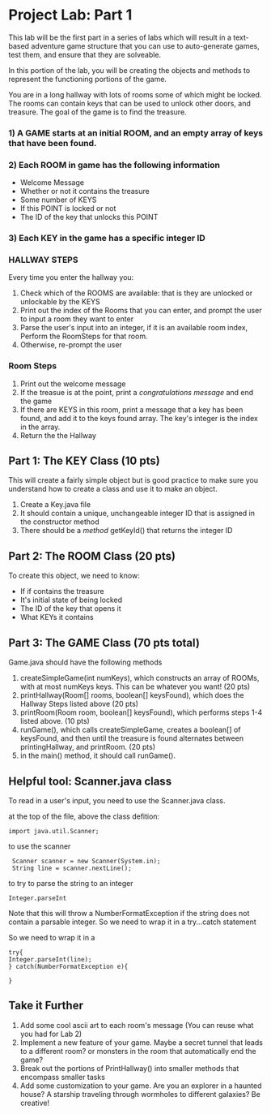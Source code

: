 # Project Lab: Part 1

This lab will be the first part in a series of labs which will result in a text-based adventure game structure that you can use to auto-generate games, test them, and ensure that they are solveable. 

In this portion of the lab, you will be creating the objects and methods to represent the functioning portions of the game.

You are in a long hallway with lots of rooms some of which might be locked. The rooms can contain keys that can be used to unlock other doors, and treasure. The goal of the game is to find the treasure. 


### 1) A GAME starts at an initial ROOM, and an empty array of keys that have been found.

### 2) Each  ROOM in game has the following information
* Welcome Message
* Whether or not it contains the treasure 
* Some number of KEYS
* If this POINT is locked or not
* The ID of the key that unlocks this POINT

### 3) Each KEY in the game has a specific integer ID

### HALLWAY STEPS

Every time you enter the hallway you:
1. Check which of the ROOMS are available: that is they are unlocked or unlockable by the KEYS
2. Print out the index of the Rooms that you can enter, and prompt the user to input a room they want to enter
3. Parse the user's input into an integer, if it is an available room index, Perform the RoomSteps for that room.
4. Otherwise, re-prompt the user


### Room Steps
1. Print out the welcome message
2. If the treasue is at the point, print a *congratulations message* and end the game
3. If there are KEYS in this room, print a message that a key has been found, and add it to the keys found array. The key's integer is the index in the array.
4. Return the the Hallway


## Part 1: The KEY Class (10 pts)
This will create a fairly simple object but is good practice to make sure you understand how to create a class and use it to make an object.
1. Create a Key.java file
2. It should contain a unique, unchangeable integer ID that is assigned in the constructor method
3. There should be a *method* getKeyId() that returns the integer ID

## Part 2: The ROOM Class (20 pts)
To create this object, we need to know:
* If if contains the treasure
* It's initial state of being locked
* The ID of the key that opens it
* What KEYs it contains


## Part 3: The GAME Class (70 pts total)
Game.java should have the following methods
1. createSimpleGame(int numKeys), which constructs an array of ROOMs, with at most numKeys keys. This can be whatever you want! (20 pts)
2. printHallway(Room[] rooms, boolean[] keysFound), which does the Hallway Steps listed above (20 pts)
2. printRoom(Room room, boolean[] keysFound), which performs steps 1-4 listed above. (10 pts)
3. runGame(), which calls createSimpleGame, creates a boolean[] of keysFound, and then until the treasure is found alternates between printingHallway, and printRoom. (20 pts)
4. in the main() method, it should call runGame(). 

## Helpful tool: Scanner.java class
To read in a user's input, you need to use the Scanner.java class. 

at the top of the file, above the class defition:
```
import java.util.Scanner;
```

to use the scanner
```
 Scanner scanner = new Scanner(System.in);
 String line = scanner.nextLine();
 ```
 to try to parse the string to an integer
 
 ```
 Integer.parseInt
 ```
 
 Note that this will throw a NumberFormatException if the string does not contain a parsable integer. So we need to wrap it in a try...catch statement
 
 So we need to wrap it in a 
 
 ```
 try{ 
 Integer.parseInt(line);
 } catch(NumberFormatException e){

 }
 ```

## Take it Further
1. Add some cool ascii art to each room's message (You can reuse what you had for Lab 2)
2. Implement a new feature of your game. Maybe a secret tunnel that leads to a different room? or monsters in the room that automatically end the game?
3. Break out the portions of PrintHallway() into smaller methods that encompass smaller tasks
4. Add some customization to your game. Are you an explorer in a haunted house? A starship traveling through wormholes to different galaxies? Be creative!


